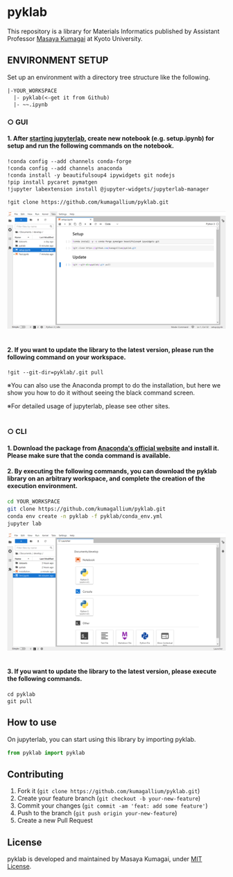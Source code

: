 # pyklab
This repository is a library for Materials Informatics published by Assistant Professor <a href="https://researchmap.jp/mkumagai?lang=en">Masaya Kumagai</a> at Kyoto University.

## ENVIRONMENT SETUP
Set up an environment with a directory tree structure like the following.
```
|-YOUR_WORKSPACE
  |- pyklab(<-get it from Github)
  |- ~~.ipynb
```

### <b>○ GUI</b>
#### 1. After [starting jupyterlab](docs/jupyterlab_setup.md), create new notebook (e.g. setup.ipynb) for setup and run the following commands on the notebook.
```
!conda config --add channels conda-forge
!conda config --add channels anaconda
!conda install -y beautifulsoup4 ipywidgets git nodejs
!pip install pycaret pymatgen
!jupyter labextension install @jupyter-widgets/jupyterlab-manager
```
```
!git clone https://github.com/kumagallium/pyklab.git
```

<img width="1180" alt="vpd-image" src="docs/images/jupyterlab_install.png">
<br><br>

#### 2. If you want to update the library to the latest version, please run the following command on your workspace.
```
!git --git-dir=pyklab/.git pull
```

※You can also use the Anaconda prompt to do the installation, but here we show you how to do it without seeing the black command screen.

※For detailed usage of jupyterlab, please see other sites.
<br><br>

### <b>○ CLI</b>
#### 1. Download the package from <a href="https://www.anaconda.com/products/individual">Anaconda's official website</a> and install it. Please make sure that the conda command is available.

#### 2. By executing the following commands, you can download the pyklab library on an arbitrary workspace, and complete the creation of the execution environment.

```sh
cd YOUR_WORKSPACE
git clone https://github.com/kumagallium/pyklab.git
conda env create -n pyklab -f pyklab/conda_env.yml
jupyter lab
```
<img width="1180" alt="vpd-image" src="docs/images/jupyterlab.png">
<br><br>

#### 3. If you want to update the library to the latest version, please execute the following commands.
```
cd pyklab
git pull
```

## How to use
On jupyterlab, you can start using this library by importing pyklab.

```python
from pyklab import pyklab
```


## Contributing
1. Fork it (`git clone https://github.com/kumagallium/pyklab.git`)
2. Create your feature branch (`git checkout -b your-new-feature`)
3. Commit your changes (`git commit -am 'feat: add some feature'`)
4. Push to the branch (`git push origin your-new-feature`)
5. Create a new Pull Request

## License
pyklab is developed and maintained by Masaya Kumagai, under [MIT License](LICENSE).
